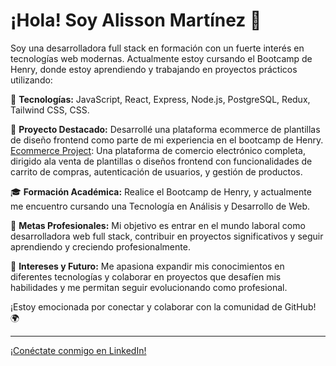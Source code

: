 # ¡Hola! Soy Alisson Martínez 👋

Soy una desarrolladora full stack en formación con un fuerte interés en tecnologías web modernas. Actualmente estoy cursando el Bootcamp de Henry, donde estoy aprendiendo y trabajando en proyectos prácticos utilizando:

🚀 **Tecnologías:** JavaScript, React, Express, Node.js, PostgreSQL, Redux, Tailwind CSS, CSS.

💼 **Proyecto Destacado:** Desarrollé una plataforma ecommerce de plantillas de diseño frontend como parte de mi experiencia en el bootcamp de Henry.
[Ecommerce Project](pf-front-end-ecommerce-vega.vercel.app): Una plataforma de comercio electrónico completa, dirigido ala venta de plantillas o diseños frontend con funcionalidades de carrito de compras, autenticación de usuarios, y gestión de productos.

🎓 **Formación Académica:** Realice el Bootcamp de Henry, y actualmente me encuentro cursando una Tecnología en Análisis y Desarrollo de Web.

🎯 **Metas Profesionales:** Mi objetivo es entrar en el mundo laboral como desarrolladora web full stack, contribuir en proyectos significativos y seguir aprendiendo y creciendo profesionalmente.

🌱 **Intereses y Futuro:** Me apasiona expandir mis conocimientos en diferentes tecnologías y colaborar en proyectos que desafíen mis habilidades y me permitan seguir evolucionando como profesional.

¡Estoy emocionada por conectar y colaborar con la comunidad de GitHub! 🌍

---

[¡Conéctate conmigo en LinkedIn!](www.linkedin.com/in/alisson-martinez-29743227a)
